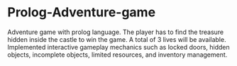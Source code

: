 # Prolog-Adventure-game

Adventure game with prolog language. The player has to find the treasure hidden inside the castle to win the game. A total of 3 lives will be available. Implemented interactive gameplay mechanics such as locked doors, hidden objects, incomplete objects, limited resources, and inventory management.

